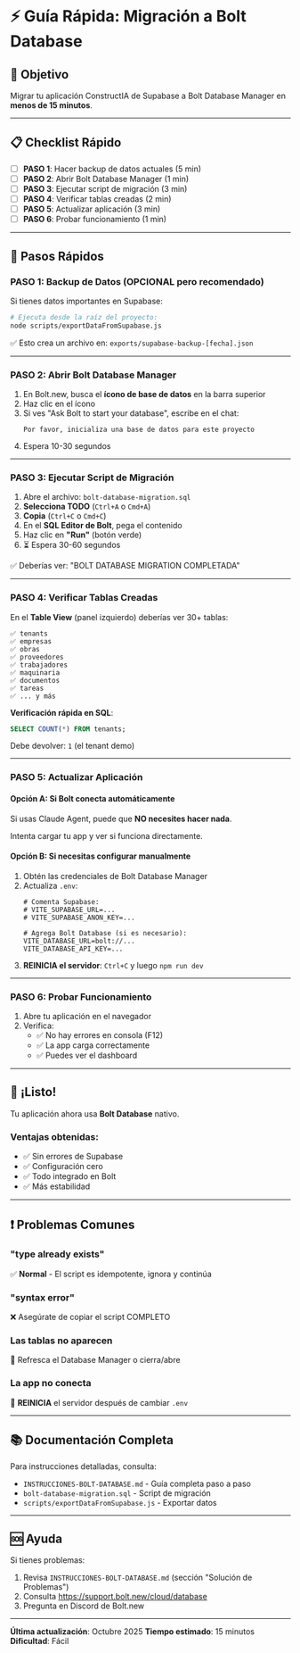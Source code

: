 # ⚡ Guía Rápida: Migración a Bolt Database

## 🎯 Objetivo
Migrar tu aplicación ConstructIA de Supabase a Bolt Database Manager en **menos de 15 minutos**.

---

## 📋 Checklist Rápido

- [ ] **PASO 1**: Hacer backup de datos actuales (5 min)
- [ ] **PASO 2**: Abrir Bolt Database Manager (1 min)
- [ ] **PASO 3**: Ejecutar script de migración (3 min)
- [ ] **PASO 4**: Verificar tablas creadas (2 min)
- [ ] **PASO 5**: Actualizar aplicación (3 min)
- [ ] **PASO 6**: Probar funcionamiento (1 min)

---

## 🚀 Pasos Rápidos

### PASO 1: Backup de Datos (OPCIONAL pero recomendado)

Si tienes datos importantes en Supabase:

```bash
# Ejecuta desde la raíz del proyecto:
node scripts/exportDataFromSupabase.js
```

✅ Esto crea un archivo en: `exports/supabase-backup-[fecha].json`

---

### PASO 2: Abrir Bolt Database Manager

1. En Bolt.new, busca el **ícono de base de datos** en la barra superior
2. Haz clic en el ícono
3. Si ves "Ask Bolt to start your database", escribe en el chat:
   ```
   Por favor, inicializa una base de datos para este proyecto
   ```
4. Espera 10-30 segundos

---

### PASO 3: Ejecutar Script de Migración

1. Abre el archivo: `bolt-database-migration.sql`
2. **Selecciona TODO** (`Ctrl+A` o `Cmd+A`)
3. **Copia** (`Ctrl+C` o `Cmd+C`)
4. En el **SQL Editor de Bolt**, pega el contenido
5. Haz clic en **"Run"** (botón verde)
6. ⏳ Espera 30-60 segundos

✅ Deberías ver: "BOLT DATABASE MIGRATION COMPLETADA"

---

### PASO 4: Verificar Tablas Creadas

En el **Table View** (panel izquierdo) deberías ver 30+ tablas:

```
✅ tenants
✅ empresas
✅ obras
✅ proveedores
✅ trabajadores
✅ maquinaria
✅ documentos
✅ tareas
✅ ... y más
```

**Verificación rápida en SQL**:
```sql
SELECT COUNT(*) FROM tenants;
```
Debe devolver: `1` (el tenant demo)

---

### PASO 5: Actualizar Aplicación

#### Opción A: Si Bolt conecta automáticamente

Si usas Claude Agent, puede que **NO necesites hacer nada**.

Intenta cargar tu app y ver si funciona directamente.

#### Opción B: Si necesitas configurar manualmente

1. Obtén las credenciales de Bolt Database Manager
2. Actualiza `.env`:
   ```env
   # Comenta Supabase:
   # VITE_SUPABASE_URL=...
   # VITE_SUPABASE_ANON_KEY=...

   # Agrega Bolt Database (si es necesario):
   VITE_DATABASE_URL=bolt://...
   VITE_DATABASE_API_KEY=...
   ```
3. **REINICIA el servidor**: `Ctrl+C` y luego `npm run dev`

---

### PASO 6: Probar Funcionamiento

1. Abre tu aplicación en el navegador
2. Verifica:
   - ✅ No hay errores en consola (F12)
   - ✅ La app carga correctamente
   - ✅ Puedes ver el dashboard

---

## 🎉 ¡Listo!

Tu aplicación ahora usa **Bolt Database** nativo.

### Ventajas obtenidas:
- ✅ Sin errores de Supabase
- ✅ Configuración cero
- ✅ Todo integrado en Bolt
- ✅ Más estabilidad

---

## ❗ Problemas Comunes

### "type already exists"
✅ **Normal** - El script es idempotente, ignora y continúa

### "syntax error"
❌ Asegúrate de copiar el script COMPLETO

### Las tablas no aparecen
🔄 Refresca el Database Manager o cierra/abre

### La app no conecta
🔄 **REINICIA** el servidor después de cambiar `.env`

---

## 📚 Documentación Completa

Para instrucciones detalladas, consulta:
- `INSTRUCCIONES-BOLT-DATABASE.md` - Guía completa paso a paso
- `bolt-database-migration.sql` - Script de migración
- `scripts/exportDataFromSupabase.js` - Exportar datos

---

## 🆘 Ayuda

Si tienes problemas:
1. Revisa `INSTRUCCIONES-BOLT-DATABASE.md` (sección "Solución de Problemas")
2. Consulta https://support.bolt.new/cloud/database
3. Pregunta en Discord de Bolt.new

---

**Última actualización**: Octubre 2025
**Tiempo estimado**: 15 minutos
**Dificultad**: Fácil

